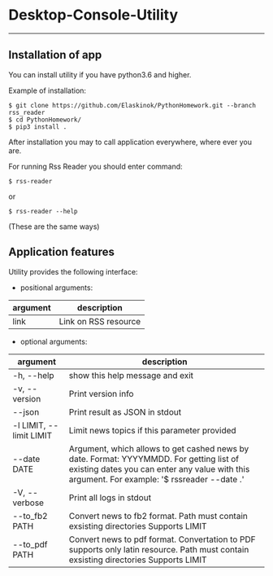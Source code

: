 # Desktop-Console-Utility
---

## Installation of app

You can install utility if you have python3.6 and higher.

Example of installation:
    
    $ git clone https://github.com/Elaskinok/PythonHomework.git --branch rss_reader
    $ cd PythonHomework/
    $ pip3 install .
   
After installation you may to call application everywhere, where ever you are.

For running Rss Reader you should enter command:

    $ rss-reader
or
    
    $ rss-reader --help
(These are the same ways)
 
## Application features

Utility provides the following interface:

- positional arguments:

|argument|description|
|---|---|
|link | Link on RSS resource|

- optional arguments:

|argument|description|
|---|---|
|-h, --help     |       show this help message and exit
|  -v, --version   |      Print version info
|  --json         |       Print result as JSON in stdout
|  -l LIMIT, --limit LIMIT|  Limit news topics if this parameter provided
|  --date DATE      |     Argument, which allows to get cashed news by date. Format: YYYYMMDD. For getting list of existing dates you can enter any value with this argument. For example: '$ rssreader --date .' 
|  -V, --verbose     |    Print all logs in stdout
|  --to_fb2 PATH    |     Convert news to fb2 format. Path must contain exsisting directories Supports LIMIT
|  --to_pdf PATH   |      Convert news to pdf format. Convertation to PDF supports only latin resource. Path must contain exsisting directories Supports LIMIT|

